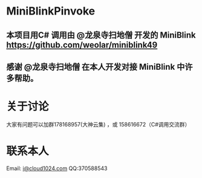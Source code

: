 # MiniBlinkPinvoke
## 本项目用C#  调用由 @龙泉寺扫地僧 开发的 MiniBlink https://github.com/weolar/miniblink49 
## 感谢 @龙泉寺扫地僧 在本人开发对接 MiniBlink 中许多帮助。

# 关于讨论
大家有问题可以加群178168957(大神云集) ，或 158616672（C#调用交流群）
# 联系本人
Email: i@cloud1024.com QQ:370588543

